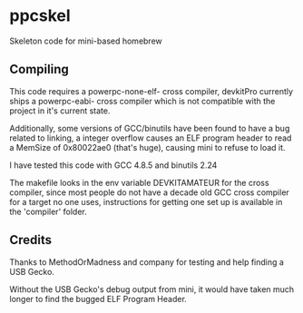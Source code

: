 # ppcskel

Skeleton code for mini-based homebrew

## Compiling

This code requires a powerpc-none-elf- cross compiler, devkitPro currently ships a powerpc-eabi- cross compiler which is not compatible with the project in it's current state.

Additionally, some versions of GCC/binutils have been found to have a bug related to linking, a integer overflow causes an ELF program header to read a MemSize of 0x80022ae0 (that's huge), causing mini to refuse to load it.

I have tested this code with GCC 4.8.5 and binutils 2.24

The makefile looks in the env variable DEVKITAMATEUR for the cross compiler, since most people do not have a decade old GCC cross compiler for a target no one uses, instructions for getting one set up is available in the 'compiler' folder.

## Credits

Thanks to MethodOrMadness and company for testing and help finding a USB Gecko.

Without the USB Gecko's debug output from mini, it would have taken much longer to find the bugged ELF Program Header.
